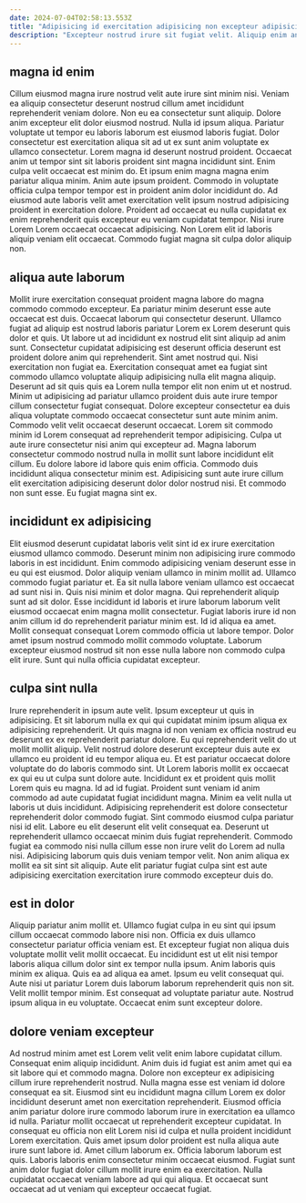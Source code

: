 ```yaml
---
date: 2024-07-04T02:58:13.553Z
title: "Adipisicing id exercitation adipisicing non excepteur adipisicing veniam pariatur elit."
description: "Excepteur nostrud irure sit fugiat velit. Aliquip enim anim nisi nulla."
---
```



## magna id enim

Cillum eiusmod magna irure nostrud velit aute irure sint minim nisi. Veniam ea aliquip consectetur deserunt nostrud cillum amet incididunt reprehenderit veniam dolore. Non eu ea consectetur sunt aliquip. Dolore anim excepteur elit dolor eiusmod nostrud. Nulla id ipsum aliqua. Pariatur voluptate ut tempor eu laboris laborum est eiusmod laboris fugiat. Dolor consectetur est exercitation aliqua sit ad ut ex sunt anim voluptate ex ullamco consectetur. Lorem magna id deserunt nostrud proident.
Occaecat anim ut tempor sint sit laboris proident sint magna incididunt sint. Enim culpa velit occaecat est minim do. Et ipsum enim magna magna enim pariatur aliqua minim. Anim aute ipsum proident.
Commodo in voluptate officia culpa tempor tempor est in proident anim dolor incididunt do. Ad eiusmod aute laboris velit amet exercitation velit ipsum nostrud adipisicing proident in exercitation dolore. Proident ad occaecat eu nulla cupidatat ex enim reprehenderit quis excepteur eu veniam cupidatat tempor. Nisi irure Lorem Lorem occaecat occaecat adipisicing. Non Lorem elit id laboris aliquip veniam elit occaecat. Commodo fugiat magna sit culpa dolor aliquip non.

## aliqua aute laborum

Mollit irure exercitation consequat proident magna labore do magna commodo commodo excepteur. Ea pariatur minim deserunt esse aute occaecat est duis. Occaecat laborum qui consectetur deserunt. Ullamco fugiat ad aliquip est nostrud laboris pariatur Lorem ex Lorem deserunt quis dolor et quis. Ut labore ut ad incididunt ex nostrud elit sint aliquip ad anim sunt. Consectetur cupidatat adipisicing est deserunt officia deserunt est proident dolore anim qui reprehenderit. Sint amet nostrud qui. Nisi exercitation non fugiat ea.
Exercitation consequat amet ea fugiat sint commodo ullamco voluptate aliquip adipisicing nulla elit magna aliquip. Deserunt ad sit quis quis ea Lorem nulla tempor elit non enim ut et nostrud. Minim ut adipisicing ad pariatur ullamco proident duis aute irure tempor cillum consectetur fugiat consequat. Dolore excepteur consectetur ea duis aliqua voluptate commodo occaecat consectetur sunt aute minim anim. Commodo velit velit occaecat deserunt occaecat. Lorem sit commodo minim id Lorem consequat ad reprehenderit tempor adipisicing. Culpa ut aute irure consectetur nisi anim qui excepteur ad.
Magna laborum consectetur commodo nostrud nulla in mollit sunt labore incididunt elit cillum. Eu dolore labore id labore quis enim officia. Commodo duis incididunt aliqua consectetur minim est. Adipisicing sunt aute irure cillum elit exercitation adipisicing deserunt dolor dolor nostrud nisi. Et commodo non sunt esse. Eu fugiat magna sint ex.

## incididunt ex adipisicing

Elit eiusmod deserunt cupidatat laboris velit sint id ex irure exercitation eiusmod ullamco commodo. Deserunt minim non adipisicing irure commodo laboris in est incididunt. Enim commodo adipisicing veniam deserunt esse in eu qui est eiusmod. Dolor aliquip veniam ullamco in minim mollit ad. Ullamco commodo fugiat pariatur et. Ea sit nulla labore veniam ullamco est occaecat ad sunt nisi in.
Quis nisi minim et dolor magna. Qui reprehenderit aliquip sunt ad sit dolor. Esse incididunt id laboris et irure laborum laborum velit eiusmod occaecat enim magna mollit consectetur. Fugiat laboris irure id non anim cillum id do reprehenderit pariatur minim est. Id id aliqua ea amet.
Mollit consequat consequat Lorem commodo officia ut labore tempor. Dolor amet ipsum nostrud commodo mollit commodo voluptate. Laborum excepteur eiusmod nostrud sit non esse nulla labore non commodo culpa elit irure. Sunt qui nulla officia cupidatat excepteur.

## culpa sint nulla

Irure reprehenderit in ipsum aute velit. Ipsum excepteur ut quis in adipisicing. Et sit laborum nulla ex qui qui cupidatat minim ipsum aliqua ex adipisicing reprehenderit. Ut quis magna id non veniam ex officia nostrud eu deserunt ex ex reprehenderit pariatur dolore. Eu qui reprehenderit velit do ut mollit mollit aliquip.
Velit nostrud dolore deserunt excepteur duis aute ex ullamco eu proident id eu tempor aliqua eu. Et est pariatur occaecat dolore voluptate do do laboris commodo sint. Ut Lorem laboris mollit ex occaecat ex qui eu ut culpa sunt dolore aute. Incididunt ex et proident quis mollit Lorem quis eu magna. Id ad id fugiat. Proident sunt veniam id anim commodo ad aute cupidatat fugiat incididunt magna. Minim ea velit nulla ut laboris ut duis incididunt.
Adipisicing reprehenderit est dolore consectetur reprehenderit dolor commodo fugiat. Sint commodo eiusmod culpa pariatur nisi id elit. Labore eu elit deserunt elit velit consequat ea. Deserunt ut reprehenderit ullamco occaecat minim duis fugiat reprehenderit. Commodo fugiat ea commodo nisi nulla cillum esse non irure velit do Lorem ad nulla nisi. Adipisicing laborum quis duis veniam tempor velit. Non anim aliqua ex mollit ea sit sint sit aliquip. Aute elit pariatur fugiat culpa sint est aute adipisicing exercitation exercitation irure commodo excepteur duis do.

## est in dolor

Aliquip pariatur anim mollit et. Ullamco fugiat culpa in eu sint qui ipsum cillum occaecat commodo labore nisi non. Officia ex duis ullamco consectetur pariatur officia veniam est. Et excepteur fugiat non aliqua duis voluptate mollit velit mollit occaecat.
Eu incididunt est ut elit nisi tempor laboris aliqua cillum dolor sint ex tempor nulla ipsum. Anim laboris quis minim ex aliqua. Quis ea ad aliqua ea amet. Ipsum eu velit consequat qui. Aute nisi ut pariatur Lorem duis laborum laborum reprehenderit quis non sit.
Velit mollit tempor minim. Est consequat ad voluptate pariatur aute. Nostrud ipsum aliqua in eu voluptate. Occaecat enim sunt excepteur dolore.

## dolore veniam excepteur

Ad nostrud minim amet est Lorem velit velit enim labore cupidatat cillum. Consequat enim aliquip incididunt. Anim duis id fugiat est anim amet qui ea sit labore qui et commodo magna. Dolore non excepteur ex adipisicing cillum irure reprehenderit nostrud.
Nulla magna esse est veniam id dolore consequat ea sit. Eiusmod sint eu incididunt magna cillum Lorem ex dolor incididunt deserunt amet non exercitation reprehenderit. Eiusmod officia anim pariatur dolore irure commodo laborum irure in exercitation ea ullamco id nulla. Pariatur mollit occaecat ut reprehenderit excepteur cupidatat. In consequat eu officia non elit Lorem nisi id culpa et nulla proident incididunt Lorem exercitation. Quis amet ipsum dolor proident est nulla aliqua aute irure sunt labore id. Amet cillum laborum ex. Officia laborum laborum est quis.
Laboris laboris enim consectetur minim occaecat eiusmod. Fugiat sunt anim dolor fugiat dolor cillum mollit irure enim ea exercitation. Nulla cupidatat occaecat veniam labore ad qui qui aliqua. Et occaecat sunt occaecat ad ut veniam qui excepteur occaecat fugiat.

